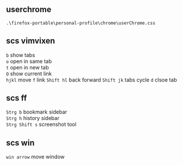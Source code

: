 ## userchrome
`.\firefox-portable\personal-profile\chrome\userChrome.css`<br>

## scs vimvixen
`b` show tabs<br>
`o` open in same tab<br>
`t` open in new tab<br>
`O` show current link<br>
`hjkl` move
`f` link
`Shift hl` back forward
`Shift jk` tabs cycle
`d` clsoe tab

## scs ff
`Strg b` bookmark sidebar<br>
`Strg h` history sidebar<br>
`Strg Shift s` screenshot tool<br>

## scs win
`win arrow` move window<br>

